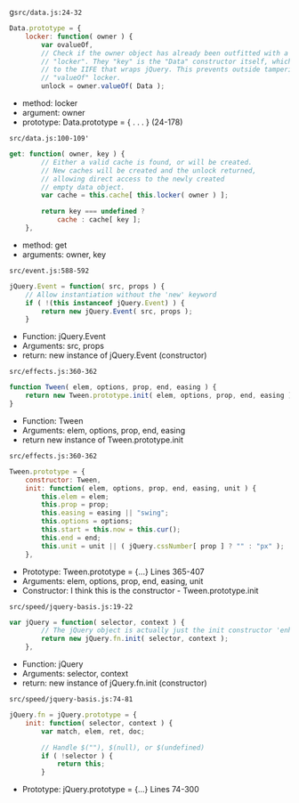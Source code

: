 g`src/data.js:24-32`
```javascript
Data.prototype = {
    locker: function( owner ) {
		var ovalueOf,
		// Check if the owner object has already been outfitted with a valueOf
		// "locker". They "key" is the "Data" constructor itself, which is scoped
		// to the IIFE that wraps jQuery. This prevents outside tampering with the
		// "valueOf" locker.
		unlock = owner.valueOf( Data );

```
* method: locker
* argument: owner
* prototype: Data.prototype = { . . . } (24-178)

`src/data.js:100-109'`
```javascript
get: function( owner, key ) {
    	// Either a valid cache is found, or will be created.
		// New caches will be created and the unlock returned,
		// allowing direct access to the newly created
		// empty data object.
		var cache = this.cache[ this.locker( owner ) ];

		return key === undefined ?
			cache : cache[ key ];
	},
```
* method: get
* arguments: owner, key

`src/event.js:588-592`
```javascript
jQuery.Event = function( src, props ) {
    // Allow instantiation without the 'new' keyword
	if ( !(this instanceof jQuery.Event) ) {
		return new jQuery.Event( src, props );
	}
```
* Function: jQuery.Event
* Arguments: src, props
* return: new instance of jQuery.Event (constructor)

`src/effects.js:360-362`
```javascript
function Tween( elem, options, prop, end, easing ) {
    return new Tween.prototype.init( elem, options, prop, end, easing );
}
```
* Function: Tween
* Arguments: elem, options, prop, end, easing
* return new instance of Tween.prototype.init

`src/effects.js:360-362`
```javascript
Tween.prototype = {
    constructor: Tween,
	init: function( elem, options, prop, end, easing, unit ) {
		this.elem = elem;
		this.prop = prop;
		this.easing = easing || "swing";
		this.options = options;
		this.start = this.now = this.cur();
		this.end = end;
		this.unit = unit || ( jQuery.cssNumber[ prop ] ? "" : "px" );
	},
```
* Prototype: Tween.prototype = {...} Lines 365-407
* Arguments: elem, options, prop, end, easing, unit
* Constructor: I think this is the constructor - Tween.prototype.init


`src/speed/jquery-basis.js:19-22`
```javascript
var jQuery = function( selector, context ) {
    	// The jQuery object is actually just the init constructor 'enhanced'
		return new jQuery.fn.init( selector, context );
	},
```
* Function: jQuery
* Arguments: selector, context
* return: new instance of jQuery.fn.init (constructor)


`src/speed/jquery-basis.js:74-81`
```javascript
jQuery.fn = jQuery.prototype = {
    init: function( selector, context ) {
		var match, elem, ret, doc;

		// Handle $(""), $(null), or $(undefined)
		if ( !selector ) {
			return this;
		}
```
* Prototype:  jQuery.prototype = {...} Lines 74-300